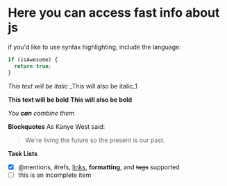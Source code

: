 # Here you can access fast info about js

if you'd like to use syntax highlighting, include the language:

```javascript
if (isAwesome) {
  return true;
}
```

_This text will be italic_
\_This will also be italic_1

**This text will be bold**
**This will also be bold**

_You **can** combine them_

**Blockquotes**
As Kanye West said:

> We're living the future so
> the present is our past.

**Task Lists**

- [x] @mentions, #refs, [links](), **formatting**, and <del>tags</del> supported
- [ ] this is an incomplete item
